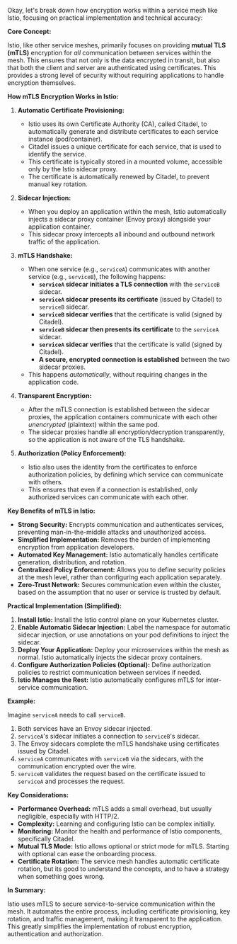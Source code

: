 Okay, let's break down how encryption works within a service mesh like Istio, focusing on practical implementation and technical accuracy:

**Core Concept:**

Istio, like other service meshes, primarily focuses on providing **mutual TLS (mTLS)** encryption for *all* communication between services within the mesh. This ensures that not only is the data encrypted in transit, but also that both the client and server are authenticated using certificates. This provides a strong level of security without requiring applications to handle encryption themselves.

**How mTLS Encryption Works in Istio:**

1.  **Automatic Certificate Provisioning:**
    *   Istio uses its own Certificate Authority (CA), called Citadel, to automatically generate and distribute certificates to each service instance (pod/container).
    *   Citadel issues a unique certificate for each service, that is used to identify the service.
    *   This certificate is typically stored in a mounted volume, accessible only by the Istio sidecar proxy.
    *   The certificate is automatically renewed by Citadel, to prevent manual key rotation.

2.  **Sidecar Injection:**
    *   When you deploy an application within the mesh, Istio automatically injects a sidecar proxy container (Envoy proxy) alongside your application container.
    *   This sidecar proxy intercepts all inbound and outbound network traffic of the application.

3.  **mTLS Handshake:**
    *   When one service (e.g., `serviceA`) communicates with another service (e.g., `serviceB`), the following happens:
        *   **`serviceA` sidecar initiates a TLS connection** with the `serviceB` sidecar.
        *   **`serviceA` sidecar presents its certificate** (issued by Citadel) to `serviceB` sidecar.
        *   **`serviceB` sidecar verifies** that the certificate is valid (signed by Citadel).
        *   **`serviceB` sidecar then presents its certificate** to the `serviceA` sidecar.
        *   **`serviceA` sidecar verifies** that the certificate is valid (signed by Citadel).
        *   **A secure, encrypted connection is established** between the two sidecar proxies.
    *   This happens *automatically*, without requiring changes in the application code.

4.  **Transparent Encryption:**
    *   After the mTLS connection is established between the sidecar proxies, the application containers communicate with each other *unencrypted* (plaintext) within the same pod.
    *   The sidecar proxies handle all encryption/decryption transparently, so the application is not aware of the TLS handshake.

5.  **Authorization (Policy Enforcement):**
    *   Istio also uses the identity from the certificates to enforce authorization policies, by defining which service can communicate with others.
    *   This ensures that even if a connection is established, only authorized services can communicate with each other.

**Key Benefits of mTLS in Istio:**

*   **Strong Security:** Encrypts communication and authenticates services, preventing man-in-the-middle attacks and unauthorized access.
*   **Simplified Implementation:** Removes the burden of implementing encryption from application developers.
*   **Automated Key Management:** Istio automatically handles certificate generation, distribution, and rotation.
*   **Centralized Policy Enforcement:** Allows you to define security policies at the mesh level, rather than configuring each application separately.
*   **Zero-Trust Network:** Secures communication even within the cluster, based on the assumption that no user or service is trusted by default.

**Practical Implementation (Simplified):**

1.  **Install Istio:** Install the Istio control plane on your Kubernetes cluster.
2.  **Enable Automatic Sidecar Injection:** Label the namespace for automatic sidecar injection, or use annotations on your pod definitions to inject the sidecar.
3.  **Deploy Your Application:** Deploy your microservices within the mesh as normal. Istio automatically injects the sidecar proxy containers.
4.  **Configure Authorization Policies (Optional):** Define authorization policies to restrict communication between services if needed.
5.  **Istio Manages the Rest:** Istio automatically configures mTLS for inter-service communication.

**Example:**

Imagine `serviceA` needs to call `serviceB`.

1.  Both services have an Envoy sidecar injected.
2.  `serviceA`'s sidecar initiates a connection to `serviceB`'s sidecar.
3.  The Envoy sidecars complete the mTLS handshake using certificates issued by Citadel.
4.  `serviceA` communicates with `serviceB` via the sidecars, with the communication encrypted over the wire.
5.  `serviceB` validates the request based on the certificate issued to `serviceA` and processes the request.

**Key Considerations:**

*   **Performance Overhead:** mTLS adds a small overhead, but usually negligible, especially with HTTP/2.
*   **Complexity:** Learning and configuring Istio can be complex initially.
*   **Monitoring:** Monitor the health and performance of Istio components, specifically Citadel.
*   **Mutual TLS Mode:** Istio allows optional or strict mode for mTLS. Starting with optional can ease the onboarding process.
*   **Certificate Rotation:** The service mesh handles automatic certificate rotation, but its good to understand the concepts, and to have a strategy when something goes wrong.

**In Summary:**

Istio uses mTLS to secure service-to-service communication within the mesh. It automates the entire process, including certificate provisioning, key rotation, and traffic management, making it transparent to the application. This greatly simplifies the implementation of robust encryption, authentication and authorization.
